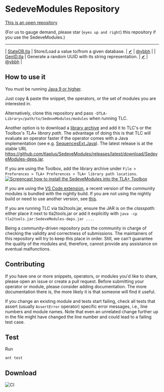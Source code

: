 SedeveModules Repository
====================

[This is an open repository](https://github.com/scuptio/SedeveModules/) 

(For us to gauge demand, please star (`eyes up and right`) this repository if you use the SedeveModules.)


-----------

| [StateDB.tla](https://github.com/scuptio/TLAPlusSedeveModules/blob/master/modules/StateDB.tla)               | Store/Load a value to/from a given database. | [&#10004;](https://github.com/scuptio/TLAPlusSedeveModules/blob/master/modules/tlc2/overrides/StateDB.java)    | [@ybbh](https://github.com/ybbh) | 
| [GenID.tla](https://github.com/scuptio/TLAPlusSedeveModules/blob/master/modules/GenID.tla)                    | Generate a random UUID with its string representation. | [&#10004;](https://github.com/scuptio/TLAPlusSedeveModules/blob/master/modules/tlc2/overrides/GenUUID.java)       | [@ybbh](https://github.com/ybbh) | 

How to use it
-------------

You must be running [Java 9 or higher](https://github.com/tlaplus/SedeveModules/issues/34#issuecomment-756571840).

Just copy & paste the snippet, the operators, or the set of modules you are interested in.

Alternatively, clone this repository and pass ```-DTLA-Library=/path/to/SedeveModules/modules``` when running TLC.

Another option is to download a [library archive](https://github.com/tlaplus/SedeveModules/releases) and add it to TLC's or the Toolbox's *TLA+ library path*. The advantage of doing this is that TLC will evaluate an operator faster if the operator comes with a Java implementation (see e.g. [SequencesExt.Java](https://github.com/tlaplus/SedeveModules/blob/master/modules/tlc2/overrides/SequencesExt.java)). The latest release is at the stable URL https://github.com/tlaplus/SedeveModules/releases/latest/download/SedeveModules-deps.jar.

If you are using the Toolbox, add the library archive under `File > Preferences > TLA+ Preferences > TLA+ library path locations`.
[![Screencast how to install the SedeveModules into the TLA+ Toolbox](https://img.youtube.com/vi/w9t6JnmxV2E/0.jpg)](https://www.youtube.com/watch?v=w9t6JnmxV2E)

If you are using the [VS Code extension](https://github.com/tlaplus/vscode-tlaplus), a recent version of the community modules is bundled with the nightly build. If you are not using the nightly build or need to use another version, see [this](https://github.com/tlaplus/vscode-tlaplus/issues/249).

If you are running TLC via tla2tools.jar, ensure the JAR is on the *classpath*: either place it next to tla2tools.jar or add it explicitly with `java -cp tla2tools.jar:SedeveModules-deps.jar ...`.

Being a community-driven repository puts the community in charge of checking the validity and correctness of submissions. The maintainers of this repository will try to keep this place in order. Still, we can't guarantee the quality of the modules and, therefore, cannot provide any assistance on eventual malfunctions.

Contributing
------------

If you have one or more snippets, operators, or modules you'd like to share, please open an issue or create
a pull request.  Before submitting your operator or module, please consider adding documentation.  The more documentation there is, the more likely it is that someone will find it useful.

If you change an existing module and tests start failing, check all tests that assert (usually `AssertError` operator) specific error messages, i.e., line numbers and module names.
Note that even an unrelated change further up in the file might have changed the line number and could lead to a failing test case.

Test
------------
Run

``` shell
ant test
```

Download
--------

![CI](https://github.com/scuptio/TLAPlusSedeveModules/workflows/CI/badge.svg)
